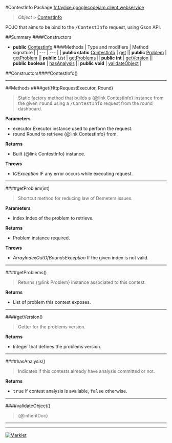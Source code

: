 #ContestInfo
Package [fr.faylixe.googlecodejam.client.webservice](README.md)<br>

> *Object* > [ContestInfo](ContestInfo.md)

<p>POJO that aims to be bind to the <tt>/ContestInfo</tt>
 request, using Gson API.</p>

##Summary
####Constructors
* **public** [ContestInfo](#contestinfo)
####Methods
| Type and modifiers | Method signature |
| --- | --- |
| **public static** [ContestInfo](ContestInfo.md) | [get](#gethttprequestexecutor-round) || **public** [Problem](Problem.md) | [getProblem](#getproblemint) || **public** *List* | [getProblems](#getproblems) || **public** **int** | [getVersion](#getversion) || **public** **boolean** | [hasAnalysis](#hasanalysis) || **public** **void** | [validateObject](#validateobject) |

##Constructors####ContestInfo()
> 

---


##Methods
####get(HttpRequestExecutor, Round)
> Static factory method that builds a {@link ContestInfo} instance
 from the given <tt>round</tt> using a <tt>/ContestInfo</tt>
 request from the round dashboard.

**Parameters**
* executor Executor instance used to perform the request.
* round Round to retrieve {@link ContestInfo} from.

**Returns**
* Built {@link ContestInfo} instance.

**Throws**
* *IOException* IF any error occurs while executing request.

---

####getProblem(int)
> Shortcut method for reducing law of Demeters issues.

**Parameters**
* index Index of the problem to retrieve.

**Returns**
* Problem instance required.

**Throws**
* *ArrayIndexOutOfBoundsException* If the given index is not valid.

---

####getProblems()
> Returns {@link Problem} instance associated
 to this contest.

**Returns**
* List of problem this contest exposes.

---

####getVersion()
> Getter for the problems version.

**Returns**
* Integer that defines the problems version.

---

####hasAnalysis()
> Indicates if this contests already have
 analysis committed or not.

**Returns**
* <tt>true</tt> if contest analysis is available, <tt>false</tt> otherwise.

---

####validateObject()
> {@inheritDoc}

---

---

[![Marklet](https://img.shields.io/badge/Generated%20by-Marklet-green.svg)](https://github.com/Faylixe/marklet)